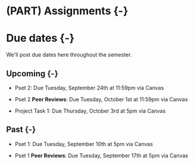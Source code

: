 
# (PART) Assignments {-}

# Due dates {-}

We'll post due dates here throughout the semester. 

## Upcoming {-}

- Pset 2: Due Tuesday, September 24th at 11:59pm via Canvas

- Pset 2 **Peer Reviews**: Due Tuesday, October 1st at 11:59pm via Canvas

- Project Task 1: Due Thursday, October 3rd at 5pm via Canvas

## Past {-}

- Pset 1: Due Tuesday, September 10th at 5pm via Canvas

- Pset 1 **Peer Reviews**: Due Tuesday, September 17th at 5pm via Canvas
